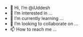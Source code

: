 - 👋 Hi, I’m @iUddesh
- 👀 I’m interested in ...
- 🌱 I’m currently learning ...
- 💞️ I’m looking to collaborate on ...
- 📫 How to reach me ...

<!---
iUddesh/iUddesh is a ✨ special ✨ repository because its `README.md` (this file) appears on your GitHub profile.
You can click the Preview link to take a look at your changes.
--->
